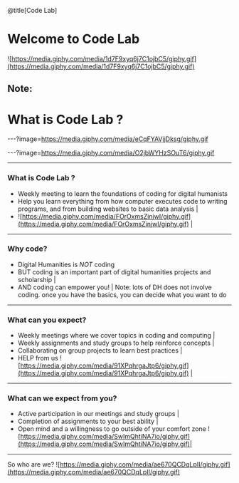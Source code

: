 @title[Code Lab]
# Welcome to Code Lab

![https://media.giphy.com/media/1d7F9xyq6j7C1ojbC5/giphy.gif](https://media.giphy.com/media/1d7F9xyq6j7C1ojbC5/giphy.gif)


Note:
---
# What is Code Lab ?

---?image=https://media.giphy.com/media/eCqFYAVjjDksg/giphy.gif

---?image=https://media.giphy.com/media/O2jbWYHzSOuT6/giphy.gif

---
### What is Code Lab ?
- Weekly meeting to learn the foundations of coding for digital humanists
- Help you learn everything from how computer executes code to writing programs, and from building websites to basic data analysis |
- ![https://media.giphy.com/media/FOrOxmsZinjwI/giphy.gif](https://media.giphy.com/media/FOrOxmsZinjwI/giphy.gif) |
---
### Why code?
- Digital Humanities is *NOT* coding
- BUT coding is an important part of digital humanities projects and scholarship |
- AND coding can empower you! |
Note: lots of DH does not involve coding.  once you have the basics, you can decide what you want to do
---
### What can you expect?
- Weekly meetings where we cover topics in coding and computing |
- Weekly assignments and study groups to help reinforce concepts |
- Collaborating on group projects to learn best practices |
- HELP from us ![https://media.giphy.com/media/91XPqhrgaJtp6/giphy.gif](https://media.giphy.com/media/91XPqhrgaJtp6/giphy.gif) |
---
### What can we expect from you? 
- Active participation in our meetings and study groups |
- Completion of assignments to your best ability |
- Open mind and a willingness to go outside of your comfort zone ![https://media.giphy.com/media/SwImQhtiNA7io/giphy.gif](https://media.giphy.com/media/SwImQhtiNA7io/giphy.gif)|
---
So who are we?
![https://media.giphy.com/media/ae670QCDqLpII/giphy.gif](https://media.giphy.com/media/ae670QCDqLpII/giphy.gif)
